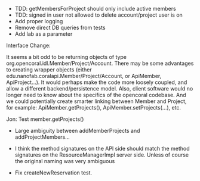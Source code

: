* TDD: getMembersForProject should only include active members
* TDD: signed in user not allowed to delete account/project user is on
* Add proper logging
* Remove direct DB queries from tests
* Add lab as a parameter

Interface Change:

It seems a bit odd to be returning objects of type org.opencoral.idl.Member/Project/Account.  There may be some
advantages to creating wrapper objects (either edu.nanofab.coralapi.Member/Project/Account, or ApiMember, ApiProject...).
It would perhaps make the code more loosely coupled, and allow a different backend/persistence model. Also, client 
software would no longer need to know about the specifics of the opencoral codebase.  And we could potentially create
smarter linking between Member and Project, for example: ApiMember.getProjects(), ApiMember.setProjects(...), etc.


Jon:
Test member.getProjects()

* Large ambiguity between addMemberProjects and addProjectMembers...

* I think the method signatures on the API side should match the method signatures on
the ResourceManagerImpl server side. Unless of course the original naming was very
ambiguous

* Fix createNewReservation test.